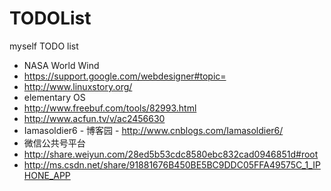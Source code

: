 # TODOList

myself TODO list
* NASA World Wind
* https://support.google.com/webdesigner#topic=
* http://www.linuxstory.org/
* elementary OS
* http://www.freebuf.com/tools/82993.html
* http://www.acfun.tv/v/ac2456630
* Iamasoldier6 - 博客园 - http://www.cnblogs.com/Iamasoldier6/
* 微信公共号平台
* http://share.weiyun.com/28ed5b53cdc8580ebc832cad0946851d#root
* http://ms.csdn.net/share/91881676B450BE5BC9DDC05FFA49575C_1_IPHONE_APP



